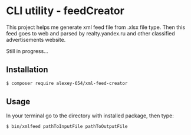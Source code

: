 # CLI utility - feedCreator
This project helps me generate xml feed file from .xlsx file type.
Then this feed goes to web and parsed by realty.yandex.ru and other classified advertisements website.

Still in progress...

## Installation
```bash
$ composer require alexey-654/xml-feed-creator
```

## Usage
In your terminal go to the directory with installed package, then type:
```bash
$ bin/xmlfeed pathToInputFile pathToOutputFile
```
